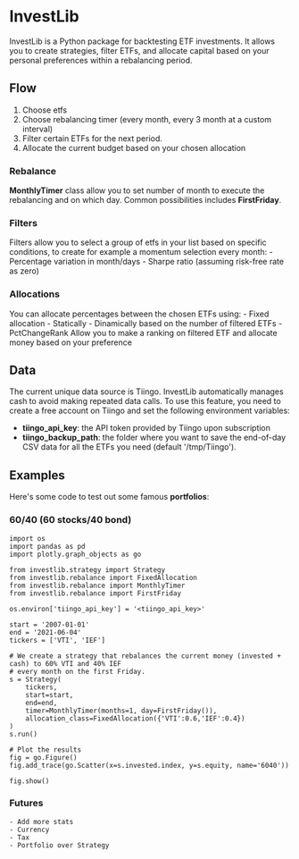 # InvestLib

InvestLib is a Python package for backtesting ETF investments. It allows you to create strategies, filter ETFs, and allocate capital based on your personal preferences within a rebalancing period.

## Flow
 1. Choose etfs
 2. Choose rebalancing timer (every month, every 3 month at a custom interval)
 3. Filter certain ETFs for the next period.
 4. Allocate the current budget based on your chosen allocation

### Rebalance
**MonthlyTimer** class allow you to set number of month to execute the rebalancing and on which day. Common possibilities includes **FirstFriday**. 
### Filters
Filters allow you to select a group of etfs in your list based on specific conditions, to create for example a momentum selection every month:
    - Percentage variation in month/days
    - Sharpe ratio (assuming risk-free rate as zero)
### Allocations
You can allocate percentages between the chosen ETFs using:
	- Fixed allocation
		- Statically
		- Dinamically based on the number of filtered ETFs
    - PctChangeRank
        Allow you to make a ranking on filtered ETF and allocate money based on your preference

## Data
The current unique data source is Tiingo. InvestLib automatically manages cash to avoid making repeated data calls. To use this feature, you need to create a free account on Tiingo and set the following environment variables:

- **tiingo_api_key**: the API token provided by Tiingo upon subscription
- **tiingo_backup_path**: the folder where you want to save the end-of-day CSV data for all the ETFs you need (default '/tmp/Tiingo'). 

## Examples

Here's some code to test out some famous **portfolios**:

### 60/40 (60 stocks/40 bond)

    import os
    import pandas as pd
    import plotly.graph_objects as go
    
    from investlib.strategy import Strategy
    from investlib.rebalance import FixedAllocation
    from investlib.rebalance import MonthlyTimer
    from investlib.rebalance import FirstFriday
    
    os.environ['tiingo_api_key'] = '<tiingo_api_key>'
    
    start = '2007-01-01'
    end = '2021-06-04'
    tickers = ['VTI', 'IEF']
    
    # We create a strategy that rebalances the current money (invested + cash) to 60% VTI and 40% IEF
    # every month on the first Friday.
    s = Strategy(
        tickers, 
        start=start, 
        end=end, 
        timer=MonthlyTimer(months=1, day=FirstFriday()),
        allocation_class=FixedAllocation({'VTI':0.6,'IEF':0.4})
    )
    s.run()
   
    # Plot the results
    fig = go.Figure()
    fig.add_trace(go.Scatter(x=s.invested.index, y=s.equity, name='6040'))

    fig.show()

    
### Futures 
    - Add more stats
    - Currency
    - Tax
    - Portfolio over Strategy

